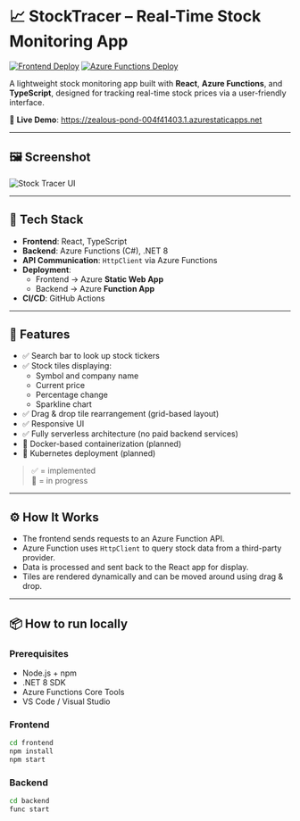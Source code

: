 # 📈 StockTracer – Real-Time Stock Monitoring App

[![Frontend Deploy](https://github.com/mwlky/StockTracer/actions/workflows/azure-static-web-apps-zealous-pond-004f41403.yml/badge.svg)](https://github.com/mwlky/StockTracer/actions/workflows/azure-static-web-apps-zealous-pond-004f41403.yml)
[![Azure Functions Deploy](https://github.com/mwlky/StockTracer/actions/workflows/main_stocktracer-function.yml/badge.svg)](https://github.com/mwlky/StockTracer/actions/workflows/main_stocktracer-function.yml)

A lightweight stock monitoring app built with **React**, **Azure Functions**, and **TypeScript**, designed for tracking real-time stock prices via a user-friendly interface.

🔗 **Live Demo**: https://zealous-pond-004f41403.1.azurestaticapps.net

---

## 🖼️ Screenshot

![Stock Tracer UI](https://i.imgur.com/RNDYw3d.png)

---

## 🚀 Tech Stack

- **Frontend**: React, TypeScript
- **Backend**: Azure Functions (C#), .NET 8
- **API Communication**: `HttpClient` via Azure Functions
- **Deployment**:
  - Frontend → Azure **Static Web App**
  - Backend → Azure **Function App**
- **CI/CD**: GitHub Actions

---

## 🎯 Features

- ✅ Search bar to look up stock tickers
- ✅ Stock tiles displaying:
  - Symbol and company name
  - Current price
  - Percentage change
  - Sparkline chart
- ✅ Drag & drop tile rearrangement (grid-based layout)
- ✅ Responsive UI
- ✅ Fully serverless architecture (no paid backend services)
- 🔄 Docker-based containerization (planned)
- 🔄 Kubernetes deployment (planned)

> ✅ = implemented  
> 🔄 = in progress

---

## ⚙️ How It Works

- The frontend sends requests to an Azure Function API.
- Azure Function uses `HttpClient` to query stock data from a third-party provider.
- Data is processed and sent back to the React app for display.
- Tiles are rendered dynamically and can be moved around using drag & drop.

---

## 📦 How to run locally

### Prerequisites

- Node.js + npm
- .NET 8 SDK
- Azure Functions Core Tools
- VS Code / Visual Studio

### Frontend

```bash
cd frontend
npm install
npm start 
```

### Backend
```bash
cd backend
func start
```

